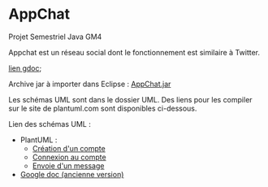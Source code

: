 # AppChat
Projet Semestriel Java GM4

Appchat est un réseau social dont le fonctionnement est similaire à Twitter.

 <a href="https://docs.google.com/document/d/1XGCc-b-qWCO5AASgBPU-eqwg_F_sP3AY8N0IMXrYHCA/edit?usp=sharing">lien gdoc</a>;

Archive jar à importer dans Eclipse : <a href="https://raw.githubusercontent.com/XgLsuLzRMy/AppChat/master/AppChat.jar">AppChat.jar</a>

Les schémas UML sont dans le dossier UML. Des liens pour les compiler sur le site de plantuml.com sont disponibles ci-dessous.

Lien des schémas UML : 

<ul>
<li> PlantUML :
	<ul>
	<li><a href="http://www.plantuml.com/plantuml/uml/nLH1JiCm4Bpx5QkUYWGVw06rGjnwGAgu8LN6tbABn8xiTQbu4Nb7FiOwTTkKMgZqmjMUcPsPTJ8D93t5kX9IaVFm7D2BXe-CCesq10-LGKidHmlq6qPfIV9L1eJAlHcxV98XV3YlbtCJI8Wa17VtcGyJM7HjrRMAZBCMOQHyrp8YMb2kRWX7oO3PICBzI96fBBARo28gaRSiCRuvuhEV33hC51f_GWQIlRy9p5OhezO8duvDQGJ2BU6BRLpqu1dg6LNbY4F1lSUpc8-90y7PpBaaLK2hvmazxZddqGRP2cMdNjQetiiIfUsKH0w6XZ6BgxsgQ9cBZhPSzh7hsb6wR7We_h7o4-f5xyaZ8sPAkMXfLzrjJqznhzY3r3hP-qMfsEW_x8CpTry1PCpVNw7fAJzB_ZDy0m00">Création d'un compte</a></li>
	<li><a href="http://www.plantuml.com/plantuml/uml/dLB1IWCn4BtdAuQUAkWFz20LyUP1ADw44hFJDfYTX6Is5h_8ViV-c9CrNLSR13s5XFVUl7aloyGwSjSwfGtx28y9emhoP8qDcXXkdKNYRqyhZ7j1DPhriqu8pcyjhHzqIgy-DkjxcrYfB0HNruKF2rZrHzSV3LjFX30p-JZ8PPOdsxrcFCrIXIFipr727k7pYozyCL90up3Lu4_8H78mje2RpSQQ7SAR5pSD0kE1yOc2xo94WKP1kRBRLF3ayMo_kyo1vAbm_i9eFMSFGIB4wlh9RidIV52-770vwlCe9bbKMiavxj2yP2U_Q5NxhCcD3gS1LTd_gyYO_Zs1xgJzDZ1MQbWYDV9vFm00">Connexion au compte</a></li>
	<li><a href="http://www.plantuml.com/plantuml/uml/bP8zRiCm38LtdOB8vA3e1J8K2RgsKz4jYq0nYG1P4aJP_RcHp-6BbNOKLsqoj9C5udsFZwItd7NANUkKnXmIl38b5QLaqKRjCpmwIpx_ABrGwaM5mJd2R8Fd6Nkod9MQNd3_K3ZOY1emU2zAWiQ5e_Lm1r4pluLardlVzC4cO3oDGwiPOXe770SZCA-dKBRNGfOOgjXAWtCAQQ0HYNc763gVcuefEOjmoQGC_PPKjdF-3UmE1uidWi_W2Gn1flTCUnz3bq029fi8744hdVMHQijBqgj5p5YkA8YTPT1HFWGinYloVVYWjFhJt4pUF9-Tck9uFNmr_UL6WdRHYAR0K-s6mNBIXLkQr-D-N_x_UxwnjgqC9N_Z5m00">Envoie d'un message</a></li>
	</ul>
</li>

<li> <a href="https://docs.google.com/presentation/d/1BCJ2X_qPnMWmMd2bntis_Sc9sNvZcfbuY4LvZ7GNqfc/edit?usp=sharing">Google doc (ancienne version)</a>
</li>
